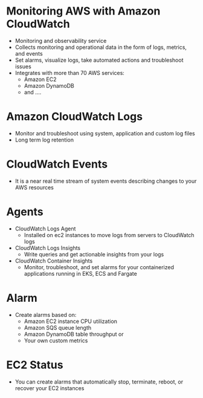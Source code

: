 
# Monitoring AWS with Amazon CloudWatch
- Monitoring and observability service
- Collects monitoring and operational data in the form of logs, metrics, and events
- Set alarms, visualize logs, take automated actions and troubleshoot issues
- Integrates with more than 70 AWS services:
  - Amazon EC2 
  - Amazon DynamoDB 
  - and ….
# Amazon CloudWatch Logs
- Monitor and troubleshoot using system, application and custom log files
- Long term log retention
# CloudWatch Events 
- It is a near real time stream of system events describing changes to your AWS resources
# Agents
- CloudWatch Logs Agent
  - Installed on ec2 instances to move logs from servers to CloudWatch logs
- CloudWatch Logs Insights
  - Write queries and get actionable insights from your logs
- CloudWatch Container Insights
  - Monitor, troubleshoot, and set alarms for your containerized applications running in EKS, ECS and Fargate
# Alarm
- Create alarms based on:
  - Amazon EC2 instance CPU utilization 
  - Amazon SQS queue length 
  - Amazon DynamoDB table throughput or 
  - Your own custom metrics
# EC2 Status
- You can create alarms that automatically stop, terminate, reboot, or recover your EC2 instances